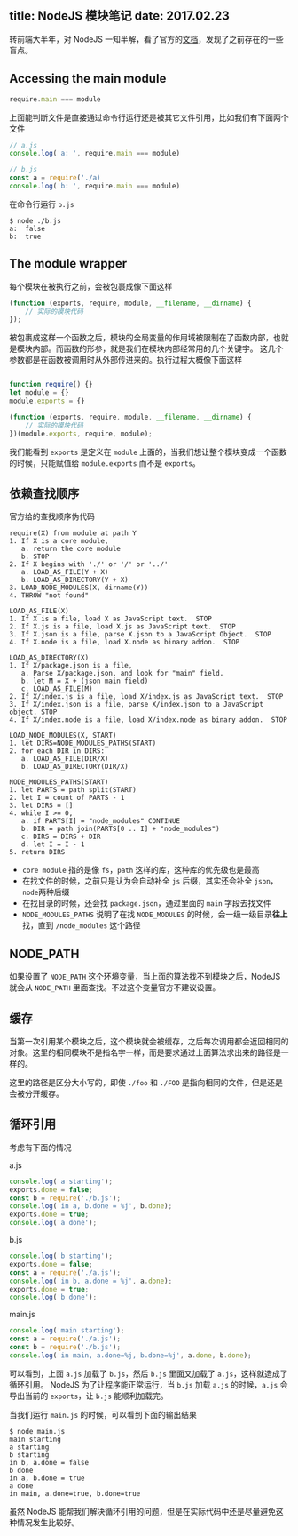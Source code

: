 title: NodeJS 模块笔记
date: 2017.02.23
---

转前端大半年，对 NodeJS 一知半解，看了官方的[文档](https://nodejs.org/api/modules.html)，发现了之前存在的一些盲点。

## Accessing the main module

```js
require.main === module
```

上面能判断文件是直接通过命令行运行还是被其它文件引用，比如我们有下面两个文件

```js
// a.js
console.log('a: ', require.main === module)

// b.js
const a = require('./a)
console.log('b: ', require.main === module)
```

在命令行运行 `b.js`

```
$ node ./b.js
a:  false
b:  true
```

## The module wrapper

每个模块在被执行之前，会被包裹成像下面这样

```js
(function (exports, require, module, __filename, __dirname) {
    // 实际的模块代码
});
```

被包裹成这样一个函数之后，模块的全局变量的作用域被限制在了函数内部，也就是模块内部。而函数的形参，就是我们在模块内部经常用的几个关键字。
这几个参数都是在函数被调用时从外部传进来的。执行过程大概像下面这样

```js

function require() {}
let module = {}
module.exports = {}

(function (exports, require, module, __filename, __dirname) {
    // 实际的模块代码
})(module.exports, require, module);
```

我们能看到 `exports` 是定义在 `module` 上面的，当我们想让整个模块变成一个函数的时候，只能赋值给 `module.exports` 而不是 `exports`。

## 依赖查找顺序

官方给的查找顺序伪代码

```
require(X) from module at path Y
1. If X is a core module,
   a. return the core module
   b. STOP
2. If X begins with './' or '/' or '../'
   a. LOAD_AS_FILE(Y + X)
   b. LOAD_AS_DIRECTORY(Y + X)
3. LOAD_NODE_MODULES(X, dirname(Y))
4. THROW "not found"

LOAD_AS_FILE(X)
1. If X is a file, load X as JavaScript text.  STOP
2. If X.js is a file, load X.js as JavaScript text.  STOP
3. If X.json is a file, parse X.json to a JavaScript Object.  STOP
4. If X.node is a file, load X.node as binary addon.  STOP

LOAD_AS_DIRECTORY(X)
1. If X/package.json is a file,
   a. Parse X/package.json, and look for "main" field.
   b. let M = X + (json main field)
   c. LOAD_AS_FILE(M)
2. If X/index.js is a file, load X/index.js as JavaScript text.  STOP
3. If X/index.json is a file, parse X/index.json to a JavaScript object. STOP
4. If X/index.node is a file, load X/index.node as binary addon.  STOP

LOAD_NODE_MODULES(X, START)
1. let DIRS=NODE_MODULES_PATHS(START)
2. for each DIR in DIRS:
   a. LOAD_AS_FILE(DIR/X)
   b. LOAD_AS_DIRECTORY(DIR/X)

NODE_MODULES_PATHS(START)
1. let PARTS = path split(START)
2. let I = count of PARTS - 1
3. let DIRS = []
4. while I >= 0,
   a. if PARTS[I] = "node_modules" CONTINUE
   b. DIR = path join(PARTS[0 .. I] + "node_modules")
   c. DIRS = DIRS + DIR
   d. let I = I - 1
5. return DIRS
```

- `core module` 指的是像 `fs`，`path` 这样的库，这种库的优先级也是最高
- 在找文件的时候，之前只是认为会自动补全 `js` 后缀，其实还会补全 `json`，`node`两种后缀
- 在找目录的时候，还会找 `package.json`，通过里面的 `main` 字段去找文件
- `NODE_MODULES_PATHS` 说明了在找 `NODE_MODULES` 的时候，会一级一级目录**往上**找，直到 `/node_modules` 这个路径

## NODE_PATH

如果设置了 `NODE_PATH` 这个环境变量，当上面的算法找不到模块之后，NodeJS 就会从 `NODE_PATH` 里面查找。不过这个变量官方不建议设置。

## 缓存

当第一次引用某个模块之后，这个模块就会被缓存，之后每次调用都会返回相同的对象。这里的相同模块不是指名字一样，而是要求通过上面算法求出来的路径是一样的。

这里的路径是区分大小写的，即使 `./foo` 和 `./FOO` 是指向相同的文件，但是还是会被分开缓存。

## 循环引用

考虑有下面的情况

a.js

```js
console.log('a starting');
exports.done = false;
const b = require('./b.js');
console.log('in a, b.done = %j', b.done);
exports.done = true;
console.log('a done');
```

b.js

```js
console.log('b starting');
exports.done = false;
const a = require('./a.js');
console.log('in b, a.done = %j', a.done);
exports.done = true;
console.log('b done');
```

main.js

```js
console.log('main starting');
const a = require('./a.js');
const b = require('./b.js');
console.log('in main, a.done=%j, b.done=%j', a.done, b.done);
```

可以看到，上面 `a.js` 加载了 `b.js`，然后 `b.js` 里面又加载了 `a.js`，这样就造成了循环引用。
NodeJS 为了让程序能正常运行，当 `b.js` 加载 `a.js` 的时候，`a.js` 会导出当前的 `exports`，让 `b.js` 能顺利加载完。

当我们运行 `main.js` 的时候，可以看到下面的输出结果

```
$ node main.js
main starting
a starting
b starting
in b, a.done = false
b done
in a, b.done = true
a done
in main, a.done=true, b.done=true
```

虽然 NodeJS 能帮我们解决循环引用的问题，但是在实际代码中还是尽量避免这种情况发生比较好。
